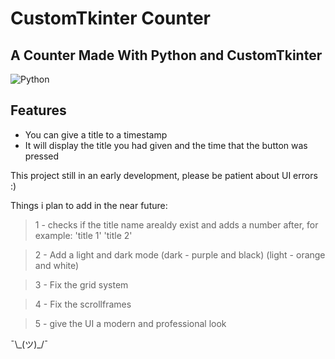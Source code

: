 # CustomTkinter Counter

## A Counter Made With Python and CustomTkinter

![Python](https://img.shields.io/badge/python-3670A0?style=for-the-badge&logo=python&logoColor=ffdd54)

## Features

- You can give a title to a timestamp
- It will display the title you had given and the time that the button was pressed

This project still in an early development, please be patient about UI errors :)

Things i plan to add in the near future:
>1 - checks if the title name arealdy exist and adds a number after, for example: 'title 1' 'title 2'

>2 - Add a light and dark mode (dark - purple and black) (light - orange and white)

>3 - Fix the grid system

>4 - Fix the scrollframes

>5 - give the UI a modern and professional look

¯\\\_(ツ)_/¯
